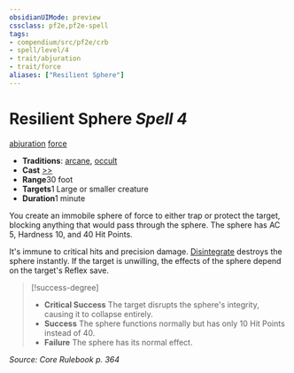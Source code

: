 ```yaml
---
obsidianUIMode: preview
cssclass: pf2e,pf2e-spell
tags:
- compendium/src/pf2e/crb
- spell/level/4
- trait/abjuration
- trait/force
aliases: ["Resilient Sphere"]
---
```

# Resilient Sphere *Spell 4*   
[abjuration](/rules/traits/abjuration.md)  [force](/rules/traits/force.md)  

- **Traditions**: [arcane](/rules/traits/arcane.md), [occult](/rules/traits/occult.md)
- **Cast** [>>](/rules/core-rulebook/chapter-9-playing-the-game.md#Actions "Two-Action") 
- **Range**30 foot
- **Targets**1 Large or smaller creature
- **Duration**1 minute

You create an immobile sphere of force to either trap or protect the target, blocking anything that would pass through the sphere. The sphere has AC 5, Hardness 10, and 40 Hit Points.

It's immune to critical hits and precision damage. [Disintegrate](/compendium/spells/disintegrate.md) destroys the sphere instantly. If the target is unwilling, the effects of the sphere depend on the target's Reflex save.

> [!success-degree] 
> - **Critical Success** The target disrupts the sphere's integrity, causing it to collapse entirely.
> - **Success** The sphere functions normally but has only 10 Hit Points instead of 40.
> - **Failure** The sphere has its normal effect.

*Source: Core Rulebook p. 364*